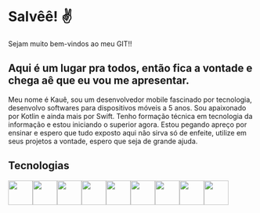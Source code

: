 # Salvêê! ✌️
Sejam muito bem-vindos ao meu GIT!! 

## Aqui é um lugar pra todos, então fica a vontade e chega aê que eu vou me apresentar.
Meu nome é Kauê, sou um desenvolvedor mobile fascinado por tecnologia, desenvolvo softwares para dispositivos móveis a 5 anos. Sou apaixonado por Kotlin e ainda mais por Swift. Tenho formação técnica em tecnologia da informação e estou iniciando o superior agora. Estou pegando apreço por ensinar e espero que tudo exposto aqui não sirva só de enfeite, utilize em seus projetos a vontade, espero que seja de grande ajuda. 

## Tecnologias 
<img src="https://cdn.jsdelivr.net/gh/devicons/devicon/icons/androidstudio/androidstudio-original.svg" width="50" height="50"/><img src="https://cdn.jsdelivr.net/gh/devicons/devicon/icons/android/android-plain.svg" width="50" height="50" /><img src="https://cdn.jsdelivr.net/gh/devicons/devicon/icons/java/java-original.svg" width="50" height="50"/><img src="https://cdn.jsdelivr.net/gh/devicons/devicon/icons/kotlin/kotlin-original.svg" width="50" height="50"/><img src="https://cdn.jsdelivr.net/gh/devicons/devicon/icons/xcode/xcode-original.svg" width="50" height="50"/><img src="https://cdn.jsdelivr.net/gh/devicons/devicon/icons/apple/apple-original.svg" width="50" height="50"/><img src="https://cdn.jsdelivr.net/gh/devicons/devicon/icons/objectivec/objectivec-plain.svg" width="50" height="50"/><img src="https://cdn.jsdelivr.net/gh/devicons/devicon/icons/swift/swift-original.svg" width="50" height="50"/><img src="https://cdn.jsdelivr.net/gh/devicons/devicon/icons/git/git-original.svg" width="50" height="50"/>
          
          
          
          
          
  
